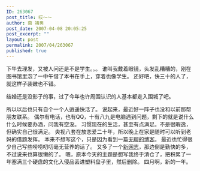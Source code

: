 ```yaml
---
ID: 263067
post_title: 哎～～
author: 南 靖男
post_date: 2007-04-08 20:05:25
post_excerpt: ""
layout: post
permalink: 2007/04/263067
published: true
---
```

下午去理发，又被人问还是不是学生。。。
谁叫我戴着眼镜，头发乱糟糟的，刚在图书馆里泡了一中午借了本书在手上，穿着也像学生。
还好吧，快三十的人了，就这样子装嫩也不错。
<!--more-->结婚还是没影子的事，过了今年也许周围认识的人基本都走入围城了吧。
所以以后也只有自个一个人逍遥快活了。
说起来，最近好一阵子也没和以前那帮朋友联系。
偶尔有电话，也有QQ，十有八九是电脑遇到问题，剩下的就是说什么什么时候要办酒，问我有空没。
习惯现在的生活，甚至有点满足。不是很暇逸，但确实自己很满足。
央视八套在放恋爱二十年，所以晚上在家是随时可以听到老妈的借题发挥。
本来不想写这个，只是因为看到一篇<a href="http://doubleaf.com/2007/04/07/641">无聊的博客</a>。
最近也忙得很少自己写些唠唠叨叨毫无营养的话了。
又多了一个<a href="http://www.implight.net/blog/2">新网志</a>，那边倒是勤快的多，不过说来也算很懒的了。
嗯，原本今天的主题是想写我终于清仓了，把积累了一年塞满三个硬盘的文化入侵品丢进塑料盘子里，然后删除。
四月啊，新的一年。